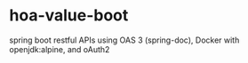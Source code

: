 # hoa-value-boot
spring boot restful APIs using OAS 3 (spring-doc), Docker with openjdk:alpine, and oAuth2

